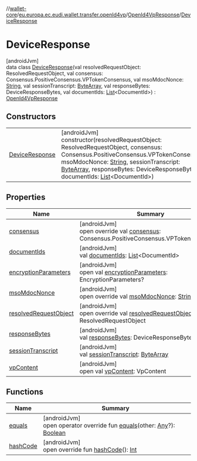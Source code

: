 //[wallet-core](../../../../index.md)/[eu.europa.ec.eudi.wallet.transfer.openId4vp](../../index.md)/[OpenId4VpResponse](../index.md)/[DeviceResponse](index.md)

# DeviceResponse

[androidJvm]\
data class [DeviceResponse](index.md)(val resolvedRequestObject: ResolvedRequestObject, val consensus: Consensus.PositiveConsensus.VPTokenConsensus, val msoMdocNonce: [String](https://kotlinlang.org/api/latest/jvm/stdlib/kotlin-stdlib/kotlin/-string/index.html), val sessionTranscript: [ByteArray](https://kotlinlang.org/api/latest/jvm/stdlib/kotlin-stdlib/kotlin/-byte-array/index.html), val responseBytes: DeviceResponseBytes, val documentIds: [List](https://kotlinlang.org/api/latest/jvm/stdlib/kotlin-stdlib/kotlin.collections/-list/index.html)&lt;DocumentId&gt;) : [OpenId4VpResponse](../index.md)

## Constructors

| | |
|---|---|
| [DeviceResponse](-device-response.md) | [androidJvm]<br>constructor(resolvedRequestObject: ResolvedRequestObject, consensus: Consensus.PositiveConsensus.VPTokenConsensus, msoMdocNonce: [String](https://kotlinlang.org/api/latest/jvm/stdlib/kotlin-stdlib/kotlin/-string/index.html), sessionTranscript: [ByteArray](https://kotlinlang.org/api/latest/jvm/stdlib/kotlin-stdlib/kotlin/-byte-array/index.html), responseBytes: DeviceResponseBytes, documentIds: [List](https://kotlinlang.org/api/latest/jvm/stdlib/kotlin-stdlib/kotlin.collections/-list/index.html)&lt;DocumentId&gt;) |

## Properties

| Name | Summary |
|---|---|
| [consensus](consensus.md) | [androidJvm]<br>open override val [consensus](consensus.md): Consensus.PositiveConsensus.VPTokenConsensus |
| [documentIds](document-ids.md) | [androidJvm]<br>val [documentIds](document-ids.md): [List](https://kotlinlang.org/api/latest/jvm/stdlib/kotlin-stdlib/kotlin.collections/-list/index.html)&lt;DocumentId&gt; |
| [encryptionParameters](../encryption-parameters.md) | [androidJvm]<br>open val [encryptionParameters](../encryption-parameters.md): EncryptionParameters? |
| [msoMdocNonce](mso-mdoc-nonce.md) | [androidJvm]<br>open override val [msoMdocNonce](mso-mdoc-nonce.md): [String](https://kotlinlang.org/api/latest/jvm/stdlib/kotlin-stdlib/kotlin/-string/index.html) |
| [resolvedRequestObject](resolved-request-object.md) | [androidJvm]<br>open override val [resolvedRequestObject](resolved-request-object.md): ResolvedRequestObject |
| [responseBytes](response-bytes.md) | [androidJvm]<br>val [responseBytes](response-bytes.md): DeviceResponseBytes |
| [sessionTranscript](session-transcript.md) | [androidJvm]<br>val [sessionTranscript](session-transcript.md): [ByteArray](https://kotlinlang.org/api/latest/jvm/stdlib/kotlin-stdlib/kotlin/-byte-array/index.html) |
| [vpContent](../vp-content.md) | [androidJvm]<br>open val [vpContent](../vp-content.md): VpContent |

## Functions

| Name | Summary |
|---|---|
| [equals](equals.md) | [androidJvm]<br>open operator override fun [equals](equals.md)(other: [Any](https://kotlinlang.org/api/latest/jvm/stdlib/kotlin-stdlib/kotlin/-any/index.html)?): [Boolean](https://kotlinlang.org/api/latest/jvm/stdlib/kotlin-stdlib/kotlin/-boolean/index.html) |
| [hashCode](hash-code.md) | [androidJvm]<br>open override fun [hashCode](hash-code.md)(): [Int](https://kotlinlang.org/api/latest/jvm/stdlib/kotlin-stdlib/kotlin/-int/index.html) |
